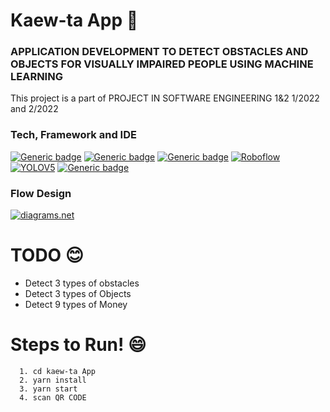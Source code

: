 # Kaew-ta App :iphone:

### APPLICATION DEVELOPMENT TO DETECT OBSTACLES AND OBJECTS FOR VISUALLY IMPAIRED PEOPLE USING MACHINE LEARNING
This project is a part of PROJECT IN SOFTWARE ENGINEERING 1&2 1/2022 and 2/2022

### **Tech, Framework and IDE**
[![Generic badge](https://img.shields.io/badge/React_Native-20232A?style=for-the-badge&logo=react&logoColor=61DAFB)](https://shields.io/) [![Generic badge](https://img.shields.io/badge/Expo-20232A?style=for-the-badge&logo=expo&logoColor=white)](https://shields.io/) [![Generic badge](https://img.shields.io/badge/Tensorflow.js-20232A?style=for-the-badge&logo=tensorflow&logoColor=F38740)](https://shields.io/) [![Roboflow](https://img.shields.io/static/v1?label=&message=Roboflow&color=%2320232A&style=for-the-badge)](https://) [![YOLOV5](https://img.shields.io/static/v1?label=&message=YOLOV5&color=%2320232A&style=for-the-badge&logo=YOLO&logoColor=00FFFF)](https://) [![Generic badge](https://img.shields.io/badge/Visual_Studio_Code-20232A?style=for-the-badge&logo=visual%20studio%20code&logoColor=0078D4)](https://shields.io/) 

### **Flow Design**
[![diagrams.net](https://img.shields.io/static/v1?label=&message=diagrams.net&color=%2320232A&style=for-the-badge&logo=diagrams.net)](https://app.diagrams.net/#G1Bg4rdSzIdEJlZb7M2nmWu-_ESmLxu0qG)

# TODO :blush:
* Detect 3 types of obstacles
* Detect 3 types of Objects
* Detect 9 types of Money

# **Steps to Run!** :smile:

```
  1. cd kaew-ta App
  2. yarn install
  3. yarn start
  4. scan QR CODE
```
